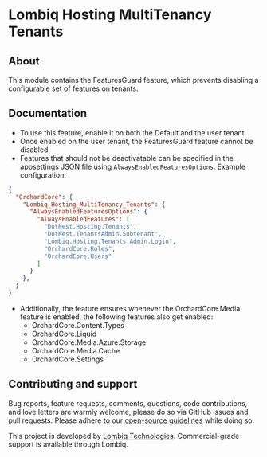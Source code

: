 # Lombiq Hosting MultiTenancy Tenants


## About

This module contains the FeaturesGuard feature, which prevents disabling a configurable set of features on tenants.


## Documentation

- To use this feature, enable it on both the Default and the user tenant.
- Once enabled on the user tenant, the FeaturesGuard feature cannot be disabled.
- Features that should not be deactivatable can be specified in the appsettings JSON file using `AlwaysEnabledFeaturesOptions`. Example configuration:
```json
{
  "OrchardCore": {
    "Lombiq_Hosting_MultiTenancy_Tenants": {
      "AlwaysEnabledFeaturesOptions": {
        "AlwaysEnabledFeatures": [
          "DotNest.Hosting.Tenants",
          "DotNest.TenantsAdmin.Subtenant",
          "Lombiq.Hosting.Tenants.Admin.Login",
          "OrchardCore.Roles",
          "OrchardCore.Users"
        ]
      }
    },
  }
}
```
- Additionally, the feature ensures whenever the OrchardCore.Media feature is enabled, the following features also get enabled:
	- OrchardCore.Content.Types
	- OrchardCore.Liquid
	- OrchardCore.Media.Azure.Storage
	- OrchardCore.Media.Cache
	- OrchardCore.Settings


## Contributing and support

Bug reports, feature requests, comments, questions, code contributions, and love letters are warmly welcome, please do so via GitHub issues and pull requests. Please adhere to our [open-source guidelines](https://lombiq.com/open-source-guidelines) while doing so.

This project is developed by [Lombiq Technologies](https://lombiq.com/). Commercial-grade support is available through Lombiq.
